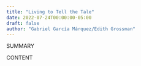 ```yaml
---
title: "Living to Tell the Tale"
date: 2022-07-24T00:00:00-05:00
draft: false
author: "Gabriel García Márquez/Edith Grossman"
---
```


SUMMARY

<!--more-->

CONTENT